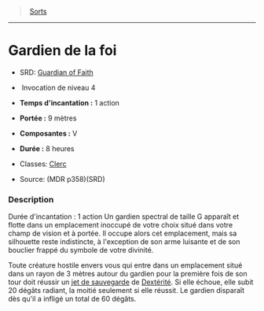﻿---
!SpellItem
Name: Gardien de la foi
AltName: '[Guardian of Faith](srd_spells_guardian_of_faith.md)'
Type: Invocation
Level: 4
CastingTime: 1 action
Range: 9 mètres
Components: V
Duration: 8 heures
Classes: '[Clerc](hd_cleric.md)'
Family: SpellHD
Source: (MDR p358)(SRD)
Id: spells_hd.md#gardien-de-la-foi
ParentLink: spells_hd.md#sorts
ParentName: Sorts
NameLevel: 1
Attributes: {}
---
> [Sorts](hd_spells.md)

---

# Gardien de la foi

- SRD: [Guardian of Faith](srd_spells_guardian_of_faith.md)

-  Invocation de niveau 4

- **Temps d'incantation :** 1 action

- **Portée :** 9 mètres

- **Composantes :** V

- **Durée :** 8 heures

- Classes: [Clerc](hd_cleric.md)

- Source: (MDR p358)(SRD)

### Description

Durée d'incantation : 1 action Un gardien spectral de taille G apparaît et flotte dans un emplacement inoccupé de votre choix situé dans votre champ de vision et à portée. Il occupe alors cet emplacement, mais sa silhouette reste indistincte, à l'exception de son arme luisante et de son bouclier frappé du symbole de votre divinité.

Toute créature hostile envers vous qui entre dans un emplacement situé dans un rayon de 3 mètres autour du gardien pour la première fois de son tour doit réussir un [jet de sauvegarde](hd_abilities_jets_de_sauvegarde.md) de [Dextérité](hd_abilities_dexterity.md). Si elle échoue, elle subit 20 dégâts radiant, la moitié seulement si elle réussit. Le gardien disparaît dès qu'il a infligé un total de 60 dégâts.


